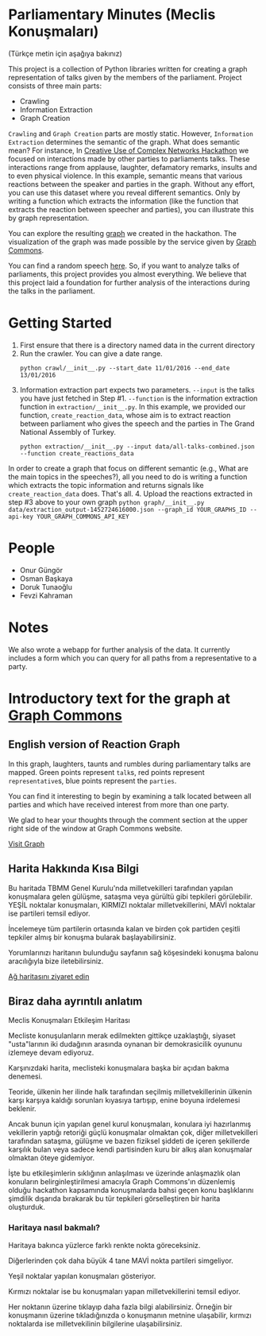 # Parliamentary Minutes (Meclis Konuşmaları)

(Türkçe metin için aşağıya bakınız)

This project is a collection of Python libraries written for creating a graph representation of
talks given by the members of the parliament. Project consists of three main parts:

- Crawling
- Information Extraction
- Graph Creation


`Crawling` and `Graph Creation` parts are mostly static. However, `Information Extraction` determines the semantic of the graph.
What does semantic mean? For instance, In [Creative Use of Complex Networks Hackathon](http://graphcommons.github.io/hackathons/2015/12/23/istanbul-creative-use-of-complex-networks/) we
focused on interactions made by other parties to parliaments talks. These interactions range from applause, laughter, defamatory remarks, insults and to even physical
violence. In this example, semantic means that various reactions between the speaker and parties in the graph. Without any effort, you can use this dataset where you reveal different semantics. Only by writing a function which extracts the information (like the function that extracts the reaction between speecher and parties), you can illustrate this by graph representation.

You can explore the resulting [graph](https://graphcommons.com/graphs/de6e0fd9-e5a6-42ac-86ad-b98c5a5d15ed?show=graph) we created in the hackathon. The visualization of the graph was made possible by the service given by [Graph Commons](http://graphcommons.com).

You can find a random speech [here](https://www.tbmm.gov.tr/develop/owa/genel_kurul.cl_getir?pEid=42406). So, if you want to analyze 
talks of parliaments, this project provides you almost everything. We believe that this project laid a foundation for further analysis of the interactions during the talks in the parliament. 


# Getting Started

1. First ensure that there is a directory named data in the current directory
2. Run the crawler. You can give a date range.
    ```
    python crawl/__init__.py --start_date 11/01/2016 --end_date 13/01/2016
    ```
3. Information extraction part expects two parameters. `--input` is the talks you have just fetched in Step #1. `--function` is the information extraction function in `extraction/__init__.py`. In this example, we provided our function, `create_reaction_data`, whose aim is to extract reaction between parliament who gives the speech and the parties in The Grand National Assembly of Turkey.
    ```
    python extraction/__init__.py --input data/all-talks-combined.json --function create_reactions_data
    ```
In order to create a graph that focus on different semantic (e.g., What are the main topics in the speeches?), all you need to do is writing a function which extracts the topic information and returns signals like `create_reaction_data` does. That's all. 
4. Upload the reactions extracted in step #3 above to your own graph
    ```
    python graph/__init__.py data/extraction_output-1452724616000.json --graph_id YOUR_GRAPHS_ID --api-key YOUR_GRAPH_COMMONS_API_KEY
    ```

# People

- Onur Güngör
- Osman Başkaya
- Doruk Tunaoğlu
- Fevzi Kahraman


# Notes

We also wrote a webapp for further analysis of the data. It currently includes a form which you
can query for all paths from a representative to a party.

# Introductory text for the graph at [Graph Commons](https://graphcommons.com/graphs/de6e0fd9-e5a6-42ac-86ad-b98c5a5d15ed?show=graph)

## English version of Reaction Graph

In this graph, laughters, taunts and rumbles during parliamentary talks are mapped. Green points
represent `talk`s, red points represent `representative`s, blue points represent the `parties`.

You can find it interesting to begin by examining a talk located between all parties and which have
received interest from more than one party.

We glad to hear your thoughts through the comment section at the upper right side of the
window at Graph Commons website.

[Visit Graph](https://graphcommons.com/graphs/de6e0fd9-e5a6-42ac-86ad-b98c5a5d15ed?show=graph)

## Harita Hakkında Kısa Bilgi

Bu haritada TBMM Genel Kurulu'nda milletvekilleri tarafından yapılan konuşmalara gelen gülüşme,
sataşma veya gürültü gibi tepkileri görülebilir. YEŞİL noktalar konuşmaları, KIRMIZI noktalar
milletvekillerini, MAVİ noktalar ise partileri temsil ediyor.

İncelemeye tüm partilerin ortasında kalan ve birden çok partiden çeşitli tepkiler almış bir
konuşma bularak başlayabilirsiniz.

Yorumlarınızı haritanın bulunduğu sayfanın sağ köşesindeki konuşma balonu aracılığıyla bize iletebilirsiniz.

[Ağ haritasını ziyaret edin](https://graphcommons.com/graphs/de6e0fd9-e5a6-42ac-86ad-b98c5a5d15ed?show=graph)

## Biraz daha ayrıntılı anlatım

Meclis Konuşmaları Etkileşim Haritası

Mecliste konuşulanların merak edilmekten gittikçe uzaklaştığı, siyaset "usta"larının iki
dudağının arasında oynanan bir demokrasicilik oyununu izlemeye devam ediyoruz.

Karşınızdaki harita, meclisteki konuşmalara başka bir açıdan bakma denemesi.

Teoride, ülkenin her ilinde halk tarafından seçilmiş milletvekillerinin ülkenin karşı karşıya
kaldığı sorunları kıyasıya tartışıp, enine boyuna irdelemesi beklenir.

Ancak bunun için yapılan genel kurul konuşmaları, konulara iyi hazırlanmış vekillerin yaptığı
retoriği güçlü konuşmalar olmaktan çok, diğer milletvekilleri tarafından sataşma, gülüşme ve
bazen fiziksel şiddeti de içeren şekillerde karşılık bulan veya sadece kendi partisinden kuru
bir alkış alan konuşmalar olmaktan öteye gidemiyor.

İşte bu etkileşimlerin sıklığının anlaşılması ve üzerinde anlaşmazlık olan konuların
belirginleştirilmesi amacıyla Graph Commons'ın düzenlemiş olduğu hackathon kapsamında konuşmalarda bahsi geçen konu
başlıklarını şimdilik dışarıda bırakarak bu tür tepkileri görselleştiren bir harita oluşturduk.

### Haritaya nasıl bakmalı?

Haritaya bakınca yüzlerce farklı renkte nokta göreceksiniz.

Diğerlerinden çok daha büyük 4 tane MAVİ nokta partileri simgeliyor.

Yeşil noktalar yapılan konuşmaları gösteriyor.

Kırmızı noktalar ise bu konuşmaları yapan milletvekillerini temsil ediyor.

Her noktanın üzerine tıklayıp daha fazla bilgi alabilirsiniz. Örneğin bir konuşmanın üzerine
tıkladığınızda o konuşmanın metnine ulaşabilir, kırmızı noktalarda ise milletvekilinin
bilgilerine ulaşabilirsiniz.
